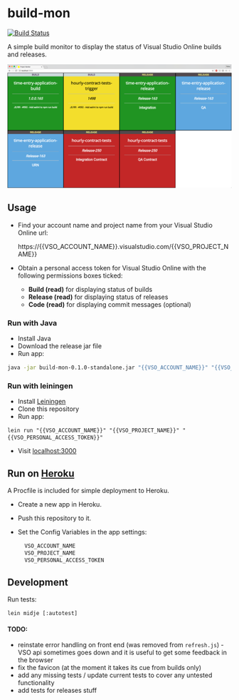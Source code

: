 # build-mon

[![Build Status](https://snap-ci.com/elrob/build-mon/branch/master/build_image)](https://snap-ci.com/elrob/build-mon/branch/master)

A simple build monitor to display the status of Visual Studio Online builds and releases.

![Screenshot](screenshot.png)


## Usage

- Find your account name and project name from your Visual Studio Online url:

    https://{{VSO_ACCOUNT_NAME}}.visualstudio.com/{{VSO_PROJECT_NAME}}

- Obtain a personal access token for Visual Studio Online with the following permissions boxes ticked:

    - **Build (read)** for displaying status of builds
    - **Release (read)** for displaying status of releases
    - **Code (read)**  for displaying commit messages (optional)


### Run with Java

- Install Java
- Download the release jar file
- Run app:

```sh
java -jar build-mon-0.1.0-standalone.jar "{{VSO_ACCOUNT_NAME}}" "{{VSO_PROJECT_NAME}}" "{{VSO_PERSONAL_ACCESS_TOKEN}}"
```


### Run with leiningen

- Install [Leiningen](http://leiningen.org/)
- Clone this repository
- Run app:

```
lein run "{{VSO_ACCOUNT_NAME}}" "{{VSO_PROJECT_NAME}}" "{{VSO_PERSONAL_ACCESS_TOKEN}}"
```

- Visit [localhost:3000](http://localhost:3000)


## Run on [Heroku](https://heroku.com)

A Procfile is included for simple deployment to Heroku.

- Create a new app in Heroku.
- Push this repository to it.
- Set the Config Variables in the app settings:

        VSO_ACCOUNT_NAME
        VSO_PROJECT_NAME
        VSO_PERSONAL_ACCESS_TOKEN


## Development

Run tests:

    lein midje [:autotest]


#### TODO:

- reinstate error handling on front end (was removed from `refresh.js`) - VSO api sometimes goes down and it is useful to get some feedback in the browser
- fix the favicon (at the moment it takes its cue from builds only)
- add any missing tests / update current tests to cover any untested functionality
- add tests for releases stuff


